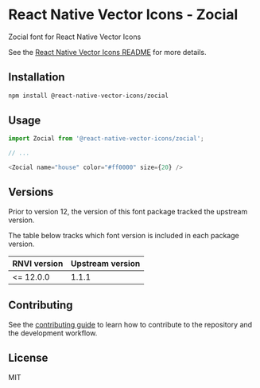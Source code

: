 # React Native Vector Icons - Zocial

Zocial font for React Native Vector Icons

See the [React Native Vector Icons README](../../README.md) for more details.

## Installation

```sh
npm install @react-native-vector-icons/zocial
```

## Usage

```js
import Zocial from '@react-native-vector-icons/zocial';

// ...

<Zocial name="house" color="#ff0000" size={20} />
```


## Versions

Prior to version 12, the version of this font package tracked the upstream version.

The table below tracks which font version is included in each package version.

| RNVI version | Upstream version |
| ------------ | ---------------- |
| &lt;= 12.0.0 | 1.1.1 |

## Contributing

See the [contributing guide](../../CONTRIBUTING.md) to learn how to contribute to the repository and the development workflow.

## License

MIT
